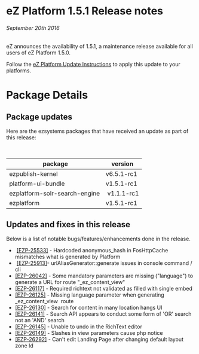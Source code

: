 # eZ Platform 1.5.1 Release notes


###### September 20th 2016

eZ announces the availability of 1.5.1, a maintenance release available for all users of eZ Platform 1.5.0.

Follow the [eZ Platform Update Instructions](docs/releases/updating_ez_platform.md) to apply this update to your platforms.

# Package Details

## Package updates

Here are the ezsystems packages that have received an update as part of this release:

  

|  package                      | version     |
|-------------------------------|-------------|
| ezpublish-kernel              | v6.5.1-rc1  |
| platform-ui-bundle            | v1.5.1-rc1  |
| ezplatform-solr-search-engine |  v1.1.1-rc1 |
| ezplatform                    | v1.5.1-rc1  |

## Updates and fixes in this release

Below is a list of notable bugs/features/enhancements done in the release.

-    [\[EZP-25533\]](https://jira.ez.no/browse/EZP-25533) - Hardcoded anonymous\_hash in FosHttpCache mismatches what is generated by Platform
-    [\[EZP-25913\]](https://jira.ez.no/browse/EZP-25913)- urlAliasGenerator::generate issues in console command / cli
-   [\[EZP-26042\]](https://jira.ez.no/browse/EZP-26042) - Some mandatory parameters are missing ("language") to generate a URL for route "\_ez\_content\_view"
-   [\[EZP-26117\]](https://jira.ez.no/browse/EZP-26117) - Required richtext not validated as filled with single embed
-   [\[EZP-26125\]](https://jira.ez.no/browse/EZP-26125) - Missing language parameter when generating \_ez\_content\_view  route
-   [\[EZP-26130\]](https://jira.ez.no/browse/EZP-26130) - Search for content in many location hangs UI
-   [\[EZP-26141\]](https://jira.ez.no/browse/EZP-26141) - Search API appears to conduct some form of 'OR' search not an 'AND' search
-   [\[EZP-26145\]](https://jira.ez.no/browse/EZP-26145) - Unable to undo in the RichText editor
-   [\[EZP-26149\]](https://jira.ez.no/browse/EZP-26149) - Slashes in view parameters cause php notice
-   [\[EZP-26292\]](https://jira.ez.no/browse/EZP-26292) - Can't edit Landing Page after changing default layout zone Id
